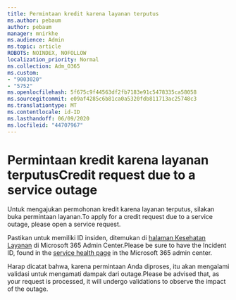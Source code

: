 ```yaml
---
title: Permintaan kredit karena layanan terputus
ms.author: pebaum
author: pebaum
manager: mnirkhe
ms.audience: Admin
ms.topic: article
ROBOTS: NOINDEX, NOFOLLOW
localization_priority: Normal
ms.collection: Adm_O365
ms.custom:
- "9003020"
- "5752"
ms.openlocfilehash: 5f675c9f44563df2fb7183e91c5478335ca58058
ms.sourcegitcommit: e09af4285c6b81ca0a5320fdb811713ac25748c3
ms.translationtype: MT
ms.contentlocale: id-ID
ms.lasthandoff: 06/09/2020
ms.locfileid: "44707967"
---
```

# <a name="credit-request-due-to-a-service-outage"></a><span data-ttu-id="052d3-102">Permintaan kredit karena layanan terputus</span><span class="sxs-lookup"><span data-stu-id="052d3-102">Credit request due to a service outage</span></span>

<span data-ttu-id="052d3-103">Untuk mengajukan permohonan kredit karena layanan terputus, silakan buka permintaan layanan.</span><span class="sxs-lookup"><span data-stu-id="052d3-103">To apply for a credit request due to a service outage, please open a service request.</span></span>

<span data-ttu-id="052d3-104">Pastikan untuk memiliki ID insiden, ditemukan di [halaman Kesehatan Layanan](https://docs.microsoft.com/office365/enterprise/view-service-health) di Microsoft 365 Admin Center.</span><span class="sxs-lookup"><span data-stu-id="052d3-104">Please be sure to have the Incident ID, found in the [service health page](https://docs.microsoft.com/office365/enterprise/view-service-health) in the Microsoft 365 admin center.</span></span>

<span data-ttu-id="052d3-105">Harap dicatat bahwa, karena permintaan Anda diproses, itu akan mengalami validasi untuk mengamati dampak dari outage.</span><span class="sxs-lookup"><span data-stu-id="052d3-105">Please be advised that, as your request is processed, it will undergo validations to observe the impact of the outage.</span></span>
